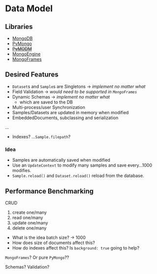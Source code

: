 # Data Model

## Libraries

-   [MongoDB](https://docs.mongodb.com/)
-   [PyMongo](https://pymongo.readthedocs.io/en/stable/)
-   [~~PyMODM~~](https://pymodm.readthedocs.io/en/stable/)
-   [MongoEngine](http://docs.mongoengine.org/)
-   [MongoFrames](http://mongoframes.com/)

## Desired Features

-   `Dataset`s and `Sample`s are Singletons -> _implement no matter what_
-   Field Validation -> _would need to be supported in `MongoFrames`_
-   Dynamic Schemas -> _implement no matter what_
    -   which are saved to the DB
-   Multi-process/user Synchronization
-   Samples/Datasets are updated in memory when modified
-   EmbeddedDocuments, subclassing and serialization

...

-   Indexes? …`Sample.filepath`?

### Idea

-   Samples are automatically saved when modified
-   Use an `UpdateContext` to modify many samples and save every...1000
    modifies.
-   `Sample.reload()` and `Dataset.reload()` reload from the database.

## Performance Benchmarking

CRUD

1. create one/many
2. read one/many
3. update one/many
4. delete one/many

-   What is the idea batch size? -> 1000
-   How does size of documents affect this?
-   How do indexes affect this? Is `background: true` going to help?

`MongoFrames`? Or pure `PyMongo`??

Schemas? Validation?
